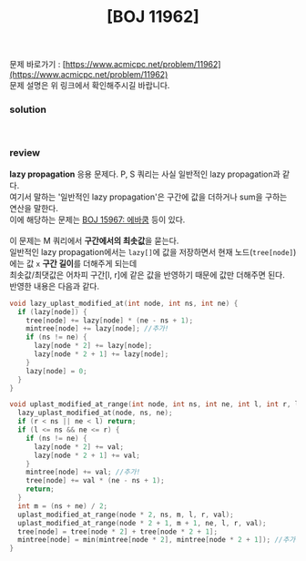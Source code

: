 ﻿---
toc: true
title:  "[BOJ 11962]"
last_modified_at:   2020-09-11
categories : PS2020
excerpt: "Counting Haybales"
image: "/images/11962.png"
sitemap :
  changefreq : weekly
  priority : 1.0
---
문제 바로가기 : [https://www.acmicpc.net/problem/11962](https://www.acmicpc.net/problem/11962)<br>
문제 설명은 위 링크에서 확인해주시길 바랍니다.

### solution
<script src="https://gist.github.com/yooniversal/83dc6c116d55850d3de08f3e47f1f8c5.js"></script>
<br>

### review
**lazy propagation** 응용 문제다. P, S 쿼리는 사실 일반적인 lazy propagation과 같다.<br>
여기서 말하는 '일반적인 lazy propagation'은 구간에 값을 더하거나 sum을 구하는 연산을 말한다.<br>
이에 해당하는 문제는 [BOJ 15967: 에바쿰](https://www.acmicpc.net/problem/15967) 등이 있다.<br>
<br>
이 문제는 M 쿼리에서 **구간에서의 최솟값**을 묻는다.<br>
일반적인 lazy propagation에서는 `lazy[]`에 값을 저장하면서 현재 노드(`tree[node]`)에는 값 `x` **구간 길이**를 더해주게 되는데<br>
최솟값/최댓값은 어차피 구간[l, r]에 같은 값을 반영하기 때문에 값만 더해주면 된다.<br>
반영한 내용은 다음과 같다.<br>
```cpp
void lazy_uplast_modified_at(int node, int ns, int ne) {
  if (lazy[node]) {
    tree[node] += lazy[node] * (ne - ns + 1);
    mintree[node] += lazy[node]; //추가!
    if (ns != ne) {
      lazy[node * 2] += lazy[node];
      lazy[node * 2 + 1] += lazy[node];
    }
    lazy[node] = 0;
  }
}

void uplast_modified_at_range(int node, int ns, int ne, int l, int r, ll val) {
  lazy_uplast_modified_at(node, ns, ne);
  if (r < ns || ne < l) return;
  if (l <= ns && ne <= r) {
    if (ns != ne) {
      lazy[node * 2] += val;
      lazy[node * 2 + 1] += val;
    }
    mintree[node] += val; //추가!
    tree[node] += val * (ne - ns + 1);
    return;
  }
  int m = (ns + ne) / 2;
  uplast_modified_at_range(node * 2, ns, m, l, r, val);
  uplast_modified_at_range(node * 2 + 1, m + 1, ne, l, r, val);
  tree[node] = tree[node * 2] + tree[node * 2 + 1];
  mintree[node] = min(mintree[node * 2], mintree[node * 2 + 1]); //추가!
}
```

<script src="https://utteranc.es/client.js"
        repo="yooniversal/blog-comments"
        issue-term="pathname"
        theme="github-light"
        crossorigin="anonymous"
        async>
</script>

